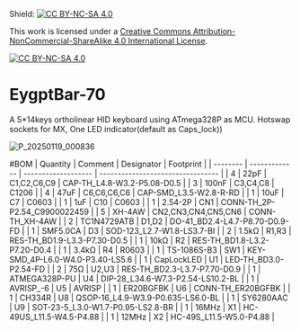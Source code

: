 Shield: [![CC BY-NC-SA 4.0][cc-by-nc-sa-shield]][cc-by-nc-sa]

This work is licensed under a
[Creative Commons Attribution-NonCommercial-ShareAlike 4.0 International License][cc-by-nc-sa].

[![CC BY-NC-SA 4.0][cc-by-nc-sa-image]][cc-by-nc-sa]

[cc-by-nc-sa]: http://creativecommons.org/licenses/by-nc-sa/4.0/
[cc-by-nc-sa-image]: https://licensebuttons.net/l/by-nc-sa/4.0/88x31.png
[cc-by-nc-sa-shield]: https://img.shields.io/badge/License-CC%20BY--NC--SA%204.0-lightgrey.svg
# EygptBar-70
A 5*14keys ortholinear HID keyboard using ATmega328P as MCU. Hotswap sockets for MX, One LED indicator(default as Caps_lock))

![P_20250119_000836](https://github.com/user-attachments/assets/5616d02a-8f3d-4b46-9daa-9eff89a8c298)

#BOM
| Quantity | Comment       | Designator          | Footprint                         |
| -------- | ------------- | ------------------- | --------------------------------- |
| 4        | 22pF          | C1,C2,C6,C9         | CAP-TH_L4.8-W3.2-P5.08-D0.5       |
| 3        | 100nF         | C3,C4,C8            | C1206                             |
| 4        | 47uF          | C6,C6,C6,C6         | CAP-SMD_L3.5-W2.8-R-RD            |
| 1        | 10uF          | C7                  | C0603                             |
| 1        | 1uF           | C10                 | C0603                             |
| 1        | 2.54-2P       | CN1                 | CONN-TH_2P-P2.54_C9900022459      |
| 5        | XH-4AW        | CN2,CN3,CN4,CN5,CN6 | CONN-TH_XH-4AW                    |
| 2        | TC1N4729ATB   | D1,D2               | DO-41_BD2.4-L4.7-P8.70-D0.9-FD    |
| 1        | SMF5.0CA      | D3                  | SOD-123_L2.7-W1.8-LS3.7-BI        |
| 2        | 1.5kΩ         | R1,R3               | RES-TH_BD1.9-L3.3-P7.30-D0.5      |
| 1        | 10kΩ          | R2                  | RES-TH_BD1.8-L3.2-P7.20-D0.4      |
| 1        | 3.4kΩ         | R4                  | R0603                             |
| 1        | TS-1086S-B3   | SW1                 | KEY-SMD_4P-L6.0-W4.0-P3.40-LS5.6  |
| 1        | CapLockLED    | U1                  | LED-TH_BD3.0-P2.54-FD             |
| 2        | 75Ω           | U2,U3               | RES-TH_BD2.3-L3.7-P7.70-D0.9      |
| 1        | ATMEGA328P-PU | U4                  | DIP-28_L34.6-W7.3-P2.54-LS10.2-BL |
| 1        | AVRISP_-6     | U5                  | AVRISP                            |
| 1        | ER20BGFBK     | U6                  | CONN-TH_ER20BGFBK                 |
| 1        | CH334R        | U8                  | QSOP-16_L4.9-W3.9-P0.635-LS6.0-BL |
| 1        | SY6280AAC     | U9                  | SOT-23-5_L3.0-W1.7-P0.95-LS2.8-BR |
| 1        | 16MHz         | X1                  | HC-49US_L11.5-W4.5-P4.88          |
| 1        | 12MHz         | X2                  | HC-49S_L11.5-W5.0-P4.88           |
